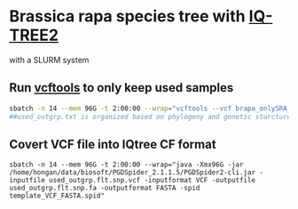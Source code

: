 # Brassica rapa species tree with [IQ-TREE2](http://www.iqtree.org/)
with a SLURM system

## Run [vcftools](https://vcftools.github.io/index.html) to only keep used samples
```bash
sbatch -n 14 --mem 96G -t 2:00:00 --wrap="vcftools --vcf brapa_onlySRA_gatk.vcfutils.DP10MQ30.g0.1m0.05.snp.vcf --keep used_outgrp.txt --recode --out used_outgrp.flt.snp"
##used_outgrp.txt is organized based on phylogeny and genetic sturcture result.
```
## Covert VCF file into IQtree CF format
```
sbatch -n 14 --mem 96G -t 2:00:00 --wrap="java -Xmx96G -jar /home/hongan/data/biosoft/PGDSpider_2.1.1.5/PGDSpider2-cli.jar -inputfile used_outgrp.flt.snp.vcf -inputformat VCF -outputfile used_outgrp.flt.snp.fa -outputformat FASTA -spid template_VCF_FASTA.spid"


